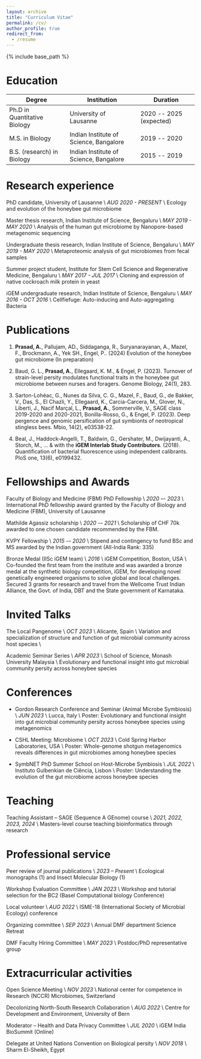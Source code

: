 ```yaml
---
layout: archive
title: "Curriculum Vitae"
permalink: /cv/
author_profile: true
redirect_from:
  - /resume
---
```


{% include base_path %}

Education
======

| Degree                       | Institution                            | Duration                |
| ---------------------------- | -------------------------------------- | ----------------------- |
| Ph.D in Quantitative Biology | University of Lausanne                 | 2020 -- 2025 (expected) |
| M.S. in Biology              | Indian Institute of Science, Bangalore | 2019 -- 2020            |
| B.S. (research) in Biology   | Indian Institute of Science, Bangalore | 2015 -- 2019            |

Research experience
======

PhD candidate, University of Lausanne \\
_AUG 2020 - PRESENT_ \\
Ecology and evolution of the honeybee gut microbiome

Master thesis research, Indian Institute of Science, Bengaluru \\  _MAY 2019 - MAY 2020_ \\
Analysis of the human gut microbiome by Nanopore-based metagenomic sequencing

Undergraduate thesis research, Indian Institute of Science, Bengaluru \\  _MAY 2019 - MAY 2020_ \\
Metaproteomic analysis of gut microbiomes from fecal samples

Summer project student, Institute for Stem Cell Science and Regenerative Medicine, Bengaluru \\  _MAY 2017 - JUL 2017_ \\
Cloning and expression of native cockroach milk protein in yeast
  
iGEM undergraduate research, Indian Institute of Science, Bengaluru \\  _MAY 2016 - OCT 2016_ \\
Cellfiefuge: Auto-inducing and Auto-aggregating Bacteria

Publications
======

1. **Prasad, A.**, Pallujam, AD., Siddaganga, R., Suryanarayanan, A., Mazel, F., Brockmann, A., Yek SH., Engel, P.. (2024) Evolution of the honeybee gut microbiome (In preparation)

2. Baud, G. L., **Prasad, A.**, Ellegaard, K. M., & Engel, P. (2023). Turnover of strain-level persity modulates functional traits in the honeybee gut microbiome between nurses and foragers. Genome Biology, 24(1), 283.

3. Sarton-Lohéac, G., Nunes da Silva, C. G., Mazel, F., Baud, G., de Bakker, V., Das, S., El Chazli, Y., Ellegaard, K., Carcia-Carcera, M., Glover, N., Liberti, J., Nacif Marçal, L., **Prasad, A.**, Sommerville, V., SAGE class 2019-2020 and 2020-2021, Bonilla-Rosso, G., & Engel, P. (2023). Deep pergence and genomic persification of gut symbionts of neotropical stingless bees. Mbio, 14(2), e03538-22.

4. Beal, J., Haddock-Angelli, T., Baldwin, G., Gershater, M., Dwijayanti, A., Storch, M., ... & with the **iGEM Interlab Study Contributors**. (2018). Quantification of bacterial fluorescence using independent calibrants. PloS one, 13(6), e0199432.

Fellowships and Awards
======

Faculty of Biology and Medicine (FBM) PhD Fellowship \\
_2020 –- 2023_ \\
International PhD fellowship award granted by the Faculty of Biology and Medicine (FBM), University of Lausanne

Mathilde Agassiz scholarship \\
_2020 -– 2021_ \\
Scholarship of CHF 70k awarded to one chosen candidate recommended by the FBM.

KVPY Fellowship \\
_2015 -– 2020_ \\
Stipend and contingency to fund BSc and MS awarded by the Indian government (All-India Rank: 335)

Bronze Medal (IISc iGEM team) \\
_2016_ \\
iGEM Competition, Boston, USA \\
Co-founded the first team from the institute and was awarded a bronze medal at the synthetic biology competition, iGEM, for developing novel genetically engineered organisms to solve global and local challenges. Secured 3 grants for research and travel from the Wellcome Trust Indian Alliance, the Govt. of India, DBT and the State government of Karnataka.
  
Invited Talks
======

The Local Pangenome \\
_OCT 2023_ \\
Alicante, Spain \\
Variation and specialization of structure and function of gut microbial community across host species \\

Academic Seminar Series \\  _APR 2023_ \\
School of Science, Monash University Malaysia \\
Evolutionary and functional insight into gut microbial community persity across honeybee species

Conferences
======

* Gordon Research Conference and Seminar (Animal Microbe Symbiosis) \\
_JUN 2023_ \\
Lucca, Italy \\
Poster: Evolutionary and functional insight into gut microbial community persity across honeybee species using metagenomics

* CSHL Meeting: Microbiome \\
_OCT 2023_ \\
Cold Spring Harbor Laboratories, USA \\
Poster: Whole-genome shotgun metagenomics reveals differences in gut microbiomes among honeybee species

* SymbNET PhD Summer School on Host-Microbe Symbiosis \\
_JUL 2022_ \\
Instituto Gulbenkian de Ciência, Lisbon \\
Poster: Understanding the evolution of the gut microbiome across honeybee species

Teaching
======

Teaching Assistant – SAGE (Sequence A GEnome) course \\
_2021, 2022, 2023, 2024_ \\
Masters-level course teaching bioinformatics through research

Professional service
======

Peer review of journal publications \\
_2023 – Present_ \\
Ecological monographs (1) and Insect Molecular Biology (1)

Workshop Evaluation Committee \\
_JAN 2023_ \\
Workshop and tutorial selection for the BC2 (Basel Computational biology Conference)

Local volunteer \\
_AUG 2022_ \\
ISME-18 (International Society of Microbial Ecology) conference

Organizing committee \\
_SEP 2023_ \\
Annual DMF department Science Retreat

DMF Faculty Hiring Committee  \\
_MAY 2023_ \\
Postdoc/PhD representative group

Extracurricular activities
======

Open Science Meeting \\
_NOV 2023_ \\
National center for competence in Research (NCCR) Microbiomes, Switzerland

Decolonizing North-South Research Collaboration \\
_AUG 2022_ \\
Centre for Development and Environment, University of Bern


Moderator – Health and Data Privacy Committee  \\
_JUL 2020_ \\
iGEM India BioSummit (Online)

Delegate at United Nations Convention on Biological persity  \\
_NOV 2018_ \\
Sharm El-Sheikh, Egypt